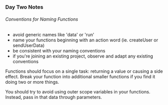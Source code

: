 ### Day Two Notes

###### Conventions for Naming Functions

* avoid generic names like 'data' or 'run'
* name your functions beginning with an action word (ie. createUser or sendUserData)
* be consistent with your naming conventions
* if you're joining an existing project, observe and adapt any existing conventions

Functions should focus on a single task: returning a value or causing a side effect. Break your function into additional smaller functions if you find it doing two or more things.

You should try to avoid using outer scope variables in your functions. Instead, pass in that data through parameters.